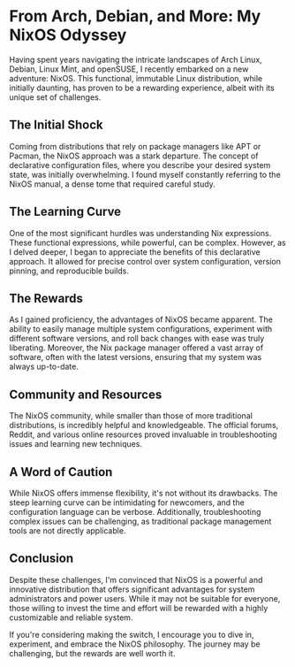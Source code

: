 # From Arch, Debian, and More: My NixOS Odyssey
Having spent years navigating the intricate landscapes of Arch Linux, Debian, Linux Mint, and openSUSE, I recently embarked on a new adventure: NixOS. This functional, immutable Linux distribution, while initially daunting, has proven to be a rewarding experience, albeit with its unique set of challenges.

## The Initial Shock
Coming from distributions that rely on package managers like APT or Pacman, the NixOS approach was a stark departure. The concept of declarative configuration files, where you describe your desired system state, was initially overwhelming. I found myself constantly referring to the NixOS manual, a dense tome that required careful study.

## The Learning Curve
One of the most significant hurdles was understanding Nix expressions. These functional expressions, while powerful, can be complex. However, as I delved deeper, I began to appreciate the benefits of this declarative approach. It allowed for precise control over system configuration, version pinning, and reproducible builds.

## The Rewards
As I gained proficiency, the advantages of NixOS became apparent. The ability to easily manage multiple system configurations, experiment with different software versions, and roll back changes with ease was truly liberating. Moreover, the Nix package manager offered a vast array of software, often with the latest versions, ensuring that my system was always up-to-date.

## Community and Resources
The NixOS community, while smaller than those of more traditional distributions, is incredibly helpful and knowledgeable. The official forums, Reddit, and various online resources proved invaluable in troubleshooting issues and learning new techniques.

## A Word of Caution
While NixOS offers immense flexibility, it's not without its drawbacks. The steep learning curve can be intimidating for newcomers, and the configuration language can be verbose. Additionally, troubleshooting complex issues can be challenging, as traditional package management tools are not directly applicable.

## Conclusion
Despite these challenges, I'm convinced that NixOS is a powerful and innovative distribution that offers significant advantages for system administrators and power users. While it may not be suitable for everyone, those willing to invest the time and effort will be rewarded with a highly customizable and reliable system.

If you're considering making the switch, I encourage you to dive in, experiment, and embrace the NixOS philosophy. The journey may be challenging, but the rewards are well worth it.
